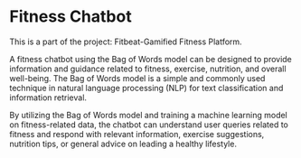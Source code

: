 # Fitness Chatbot

This is a part of the project: Fitbeat-Gamified Fitness Platform.

A fitness chatbot using the Bag of Words model can be designed to provide information and guidance related to fitness, exercise, nutrition, and overall well-being. The Bag of Words model is a simple and commonly used technique in natural language processing (NLP) for text classification and information retrieval.

By utilizing the Bag of Words model and training a machine learning model on fitness-related data, the chatbot can understand user queries related to fitness and respond with relevant information, exercise suggestions, nutrition tips, or general advice on leading a healthy lifestyle.
